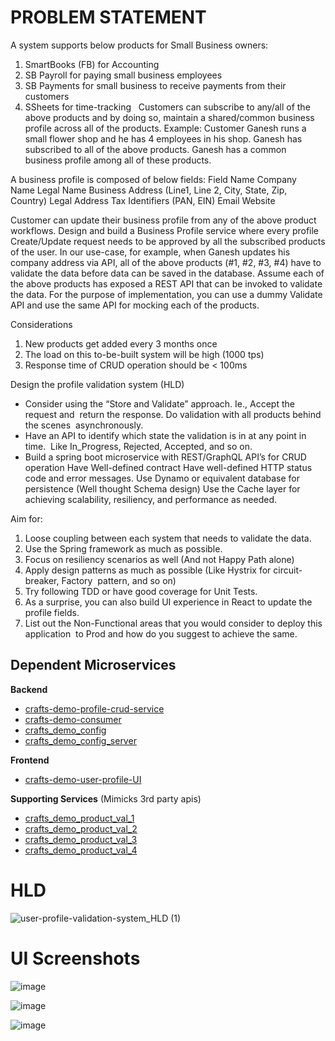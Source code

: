# PROBLEM STATEMENT
A system supports below products for Small Business owners:
1. SmartBooks (FB) for Accounting
2. SB Payroll for paying small business employees
3. SB Payments for small business to receive payments from their customers
4. SSheets for time-tracking  
Customers can subscribe to any/all of the above products and by doing so, maintain a shared/common business profile across all of the products.
Example: Customer Ganesh runs a small flower shop and he has 4 employees in his shop. Ganesh has subscribed to all of the above products. Ganesh has a common business profile among all of these products.

A business profile is composed of below fields:
Field Name
Company Name Legal Name Business Address (Line1, Line 2, City, State, Zip, Country) Legal Address Tax Identifiers (PAN, EIN) Email Website

Customer can update their business profile from any of the above product workflows. Design and build a Business Profile service where every profile Create/Update request needs to be approved by all the subscribed products of the user.
In our use-case, for example, when Ganesh updates his company address via API, all of the above products (#1, #2, #3, #4) have to validate the data before data can be saved in the database.
Assume each of the above products has exposed a REST API that can be invoked to validate the data. For the purpose of implementation, you can use a dummy Validate API and use the same API for mocking each of the products.

Considerations
1. New products get added every 3 months once
2. The load on this to-be-built system will be high (1000 tps)
3. Response time of CRUD operation should be < 100ms  
 
Design the profile validation system (HLD)
* Consider using the “Store and Validate” approach. Ie., Accept the request and  return the response. Do validation with all products behind the scenes  asynchronously.  
* Have an API to identify which state the validation is in at any point in time.  Like In_Progress, Rejected, Accepted, and so on. 
* Build a spring boot microservice with REST/GraphQL API’s for CRUD operation Have Well-defined contract Have well-defined HTTP status code and error messages. Use Dynamo or equivalent database for persistence (Well thought Schema design) Use the Cache layer for achieving scalability, resiliency, and performance as needed.


Aim for:
1. Loose coupling between each system that needs to validate the data.
2. Use the Spring framework as much as possible.
3. Focus on resiliency scenarios as well (And not Happy Path alone)
4. Apply design patterns as much as possible (Like Hystrix for circuit-breaker, Factory  pattern, and so on)
5. Try following TDD or have good coverage for Unit Tests.
6. As a surprise, you can also build UI experience in React to update the profile fields.
7. List out the Non-Functional areas that you would consider to deploy this application  to Prod and how do you suggest to achieve the same.

## Dependent Microservices
**Backend**
- [crafts-demo-profile-crud-service](https://github.com/arpan-banerjee7/crafts-demo-profile-crud-service)
- [crafts-demo-consumer](https://github.com/arpan-banerjee7/crafts-demo-consumer)
- [crafts_demo_config](https://github.com/arpan-banerjee7/crafts_demo_config)
- [crafts_demo_config_server](https://github.com/arpan-banerjee7/crafts_demo_config_server)

**Frontend**
- [crafts-demo-user-profile-UI](https://github.com/arpan-banerjee7/crafts-demo-user-profile-UI)

**Supporting Services** (Mimicks 3rd party apis)
- [crafts_demo_product_val_1](https://github.com/arpan-banerjee7/crafts_demo_product_val_1)
- [crafts_demo_product_val_2](https://github.com/arpan-banerjee7/crafts_demo_product_val_2)
- [crafts_demo_product_val_3](https://github.com/arpan-banerjee7/crafts_demo_product_val_3)
- [crafts_demo_product_val_4](https://github.com/arpan-banerjee7/crafts_demo_product_val_4)


# HLD
![user-profile-validation-system_HLD (1)](https://github.com/arpan-banerjee7/crafts-demo-profile-crud-service/assets/62155359/a34b2940-8e37-4ba7-b992-e926ac887567)

# UI Screenshots
![image](https://github.com/arpan-banerjee7/crafts-demo-profile-crud-service/assets/62155359/3c0ed446-9297-4f41-9fea-d7ae2448ecfc)

![image](https://github.com/arpan-banerjee7/crafts-demo-profile-crud-service/assets/62155359/21e78d0a-76b4-4d8a-bd6c-f2754ce3d033)

![image](https://github.com/arpan-banerjee7/crafts-demo-profile-crud-service/assets/62155359/79ad8f33-bdcb-4102-926d-c0f1cde3667d)




